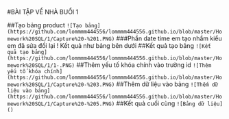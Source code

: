 #BÀI TẬP VỀ NHÀ BUỔI 1

##Tạo bảng product
    `![Tạo bảng](https://github.com/lommmm444556/lommmm444556.github.io/blob/master/Homework%20SQL/1/Capture%20-%201.PNG)`
###Phần date time em tạo nhầm kiểu em đã sửa đổi lại ! Kết quả như bảng bên dưới
##Kết quả tạo bảng
`![Kết quả tạo bảng](https://github.com/lommmm444556/lommmm444556.github.io/blob/master/Homework%20SQL/1/1-.PNG)`
##Thêm yếu tố khóa chính vào trường id 
`![Thêm yếu tố khóa chính](https://github.com/lommmm444556/lommmm444556.github.io/blob/master/Homework%20SQL/1/Capture%20-%203.PNG)`
##Thêm dữ liệu vào bảng
`![Thếm dữ liệu vào bảng](https://github.com/lommmm444556/lommmm444556.github.io/blob/master/Homework%20SQL/1/Capture%20-%205.PNG)`
##Kết quả cuối cùng 
`![Bảng dữ liệu]()`

